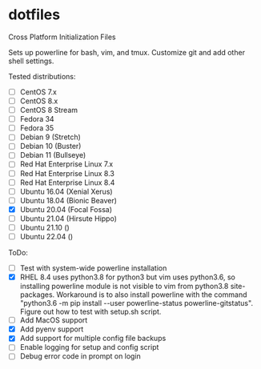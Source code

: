 dotfiles
========

Cross Platform Initialization Files

Sets up powerline for bash, vim, and tmux. Customize git and add other shell settings.

Tested distributions:
 - [ ] CentOS 7.x
 - [ ] CentOS 8.x
 - [ ] CentOS 8 Stream
 - [ ] Fedora 34
 - [ ] Fedora 35
 - [ ] Debian 9 (Stretch)
 - [ ] Debian 10 (Buster)
 - [ ] Debian 11 (Bullseye)
 - [ ] Red Hat Enterprise Linux 7.x
 - [ ] Red Hat Enterprise Linux 8.3
 - [ ] Red Hat Enterprise Linux 8.4
 - [ ] Ubuntu 16.04 (Xenial Xerus)
 - [ ] Ubuntu 18.04 (Bionic Beaver)
 - [x] Ubuntu 20.04 (Focal Fossa)
 - [ ] Ubuntu 21.04 (Hirsute Hippo)
 - [ ] Ubuntu 21.10 ()
 - [ ] Ubuntu 22.04 ()

ToDo:
 - [ ] Test with system-wide powerline installation
 - [x] RHEL 8.4 uses python3.8 for python3 but vim uses python3.6, so installing powerline module is not visible to vim from python3.8 site-packages.  Workaround is to also install powerline with the command "python3.6 -m pip install --user powerline-status powerline-gitstatus".  Figure out how to test with setup.sh script.
 - [ ] Add MacOS support
 - [x] Add pyenv support
 - [x] Add support for multiple config file backups
 - [ ] Enable logging for setup and config script
 - [ ] Debug error code in prompt on login
